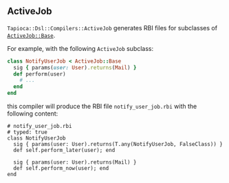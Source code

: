 ## ActiveJob

`Tapioca::Dsl::Compilers::ActiveJob` generates RBI files for subclasses of
[`ActiveJob::Base`](https://api.rubyonrails.org/classes/ActiveJob/Base.html).

For example, with the following `ActiveJob` subclass:

~~~rb
class NotifyUserJob < ActiveJob::Base
  sig { params(user: User).returns(Mail) }
  def perform(user)
    # ...
  end
end
~~~

this compiler will produce the RBI file `notify_user_job.rbi` with the following content:

~~~rbi
# notify_user_job.rbi
# typed: true
class NotifyUserJob
  sig { params(user: User).returns(T.any(NotifyUserJob, FalseClass)) }
  def self.perform_later(user); end

  sig { params(user: User).returns(Mail) }
  def self.perform_now(user); end
end
~~~

